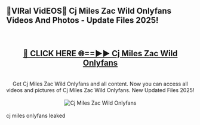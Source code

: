 <h2>🔴VIRal VidEOS🔴 Cj Miles Zac Wild Onlyfans Videos And Photos - Update Files 2025!</h2>
<br>
<div align="center">
<h2><a href="https://virallinks.top/odZfE0" rel="nofollow">🔴 CLICK HERE 🌐==►► Cj Miles Zac Wild Onlyfans</a></h2>
<br>
Get Cj Miles Zac Wild Onlyfans and all content. Now you can access all videos and pictures of Cj Miles Zac Wild Onlyfans. New Updated Files 2025!
<br>
<br>
<a href="https://virallinks.top/odZfE0" rel="nofollow" data-target="animated-image.originalLink"><img src="https://i.imgur.com/dJHk4Zq.gif)" alt="Cj Miles Zac Wild Onlyfans" style="max-width: 100%; display: inline-block;" data-target="animated-image.originalImage"></a>
</div>
<br>
cj miles onlyfans leaked